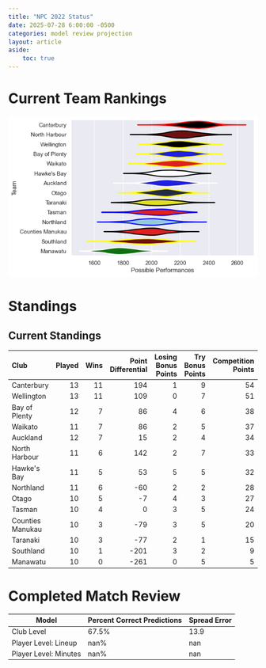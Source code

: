 ```yaml
---  
title: "NPC 2022 Status"  
date: 2025-07-28 6:00:00 -0500  
categories: model review projection  
layout: article  
aside:  
    toc: true  
---
```

# Current Team Rankings


![Club Rankings](plots/rankings_NPC_2022.png)
# Standings

## Current Standings


| Club             |   Played |   Wins |   Point Differential |   Losing Bonus Points |   Try Bonus Points |   Competition Points |
|:-----------------|---------:|-------:|---------------------:|----------------------:|-------------------:|---------------------:|
| Canterbury       |       13 |     11 |                  194 |                     1 |                  9 |                   54 |
| Wellington       |       13 |     11 |                  109 |                     0 |                  7 |                   51 |
| Bay of Plenty    |       12 |      7 |                   86 |                     4 |                  6 |                   38 |
| Waikato          |       11 |      7 |                   86 |                     2 |                  5 |                   37 |
| Auckland         |       12 |      7 |                   15 |                     2 |                  4 |                   34 |
| North Harbour    |       11 |      6 |                  142 |                     2 |                  7 |                   33 |
| Hawke's Bay      |       11 |      5 |                   53 |                     5 |                  5 |                   32 |
| Northland        |       11 |      6 |                  -60 |                     2 |                  2 |                   28 |
| Otago            |       10 |      5 |                   -7 |                     4 |                  3 |                   27 |
| Tasman           |       10 |      4 |                    0 |                     3 |                  5 |                   24 |
| Counties Manukau |       10 |      3 |                  -79 |                     3 |                  5 |                   20 |
| Taranaki         |       10 |      3 |                  -77 |                     2 |                  1 |                   15 |
| Southland        |       10 |      1 |                 -201 |                     3 |                  2 |                    9 |
| Manawatu         |       10 |      0 |                 -261 |                     0 |                  5 |                    5 |



# Completed Match Review


| Model | Percent Correct Predictions | Spread Error |
| ------ | ------ | ------ |
| Club Level | 67.5% | 13.9 |
| Player Level: Lineup | nan% | nan |
| Player Level: Minutes | nan% | nan |

